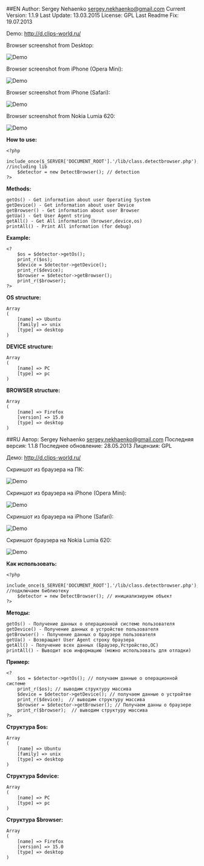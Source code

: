 ##EN
	Author: Sergey Nehaenko <sergey.nekhaenko@gmail.com>
	Current Version: 1.1.9
	Last Update: 13.03.2015
	License: GPL
	Last Readme Fix: 19.07.2013

Demo: http://d.clips-world.ru/

Browser screenshot from Desktop:

![Demo](http://d.clips-world.ru/images/demo.png)

Browser screenshot from iPhone (Opera Mini):

![Demo](http://d.clips-world.ru/images/iPhone-Screenshot.png)

Browser screenshot from iPhone (Safari):

![Demo](http://d.clips-world.ru/images/iPhone-Safari.png)

Browser screenshot from Nokia Lumia 620:

![Demo](http://d.clips-world.ru/images/Lumia-620.png)

**How to use:**

	<?php
		include_once($_SERVER['DOCUMENT_ROOT'].'/lib/class.detectbrowser.php'); //including lib
		$detector = new DetectBrowser(); // detection
	?>

**Methods:**

	getOs() - Get information about user Operating System
	getDevice() - Get information about user Device
	getBrowser() - Get information about user Browser
	getUa() - Get User Agent string
	getAll() - Get All information (browser,device,os)
	printAll() - Print All information (for debug)
	
**Example:**

	<?
		$os = $detector->getOs();
		print_r($os);
		$device = $detector->getDevice();
		print_r($device);
		$browser = $detector->getBrowser();
		print_r($browser);
	?>
**OS structure:**

	Array
	(
		[name] => Ubuntu
		[family] => unix
		[type] => desktop
	)

**DEVICE structure:**

	Array
	(
		[name] => PC
		[type] => pc
	)

**BROWSER structure:**

	Array
	(
		[name] => Firefox
		[version] => 15.0
		[type] => desktop
	)
##RU
	Автор: Sergey Nehaenko <sergey.nekhaenko@gmail.com>
	Последняя версия: 1.1.8
	Последнее обновление: 28.05.2013
	Лицензия: GPL

Демо: http://d.clips-world.ru/

Скриншот из браузера на ПК:

![Demo](http://d.clips-world.ru/images/demo.png)

Скриншот из браузера на iPhone (Opera Mini):

![Demo](http://d.clips-world.ru/images/iPhone-Screenshot.png)

Скриншот из браузера на iPhone (Safari):

![Demo](http://d.clips-world.ru/images/iPhone-Safari.png)

Скриншот браузера на Nokia Lumia 620:

![Demo](http://d.clips-world.ru/images/Lumia-620.png)



**Как использовать:**

	<?php
		include_once($_SERVER['DOCUMENT_ROOT'].'/lib/class.detectbrowser.php'); //подключаем библиотеку
		$detector = new DetectBrowser(); // инициализируем объект
	?>

**Методы:**

	getOs() - Получение данных о операционной системе пользователя
	getDevice() - Получение данных о устройстве пользователя
	getBrowser() - Получение данных о браузере пользователя
	getUa() - Возвращает User Agent строку браузера
	getAll() - Получение всех данных (Браузер,Устройство,ОС)
	printAll() - Выводит всю информацию (можно использовать для отладки)
	
**Пример:**

	<?
		$os = $detector->getOs(); // получаем данные о операционной системе
		print_r($os); // выводим структуру массива
		$device = $detector->getDevice(); // получаем данные о устройтве
		print_r($device);  // выводим структуру массива
		$browser = $detector->getBrowser(); // Получаем данны о браузере
		print_r($browser);  // выводим структуру массива
	?>
**Структура $os:**

	Array
	(
		[name] => Ubuntu
		[family] => unix
		[type] => desktop
	)

**Структура $device:**

	Array
	(
		[name] => PC
		[type] => pc
	)

**Структура $browser:**

	Array
	(
		[name] => Firefox
		[version] => 15.0
		[type] => desktop
	)
